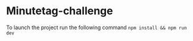 # Minutetag-challenge

To launch the project run the following command
`npm install && npm run dev`

